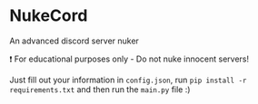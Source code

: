 # NukeCord
An advanced discord server nuker

❗ For educational purposes only - Do not nuke innocent servers!

Just fill out your information in `config.json`, run `pip install -r requirements.txt` and then run the `main.py` file :)
